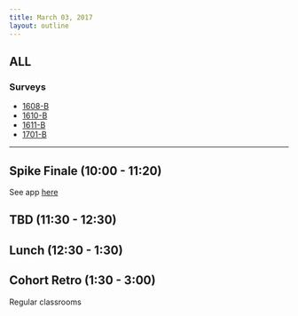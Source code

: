```yaml
---
title: March 03, 2017
layout: outline
---
```


## ALL

### Surveys
*   [1608-B]()
*   [1610-B]()
*   [1611-B]()
*   [1701-B]()

***

## Spike Finale (10:00 - 11:20)

See app [here](https://turing-fridays.firebaseapp.com/)

## TBD (11:30 - 12:30)

## Lunch (12:30 - 1:30)

## Cohort Retro (1:30 - 3:00)

Regular classrooms
